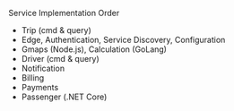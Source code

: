 Service Implementation Order
* Trip (cmd & query)
* Edge, Authentication, Service Discovery, Configuration
* Gmaps (Node.js), Calculation (GoLang)
* Driver (cmd & query)
* Notification
* Billing
* Payments
* Passenger (.NET Core)

